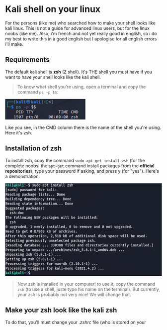 # Kali shell on your linux
For the persons (like me) who searched how to make your shell looks like kali linux. This is not a guide for advanced linux users, but for the linux noobs (like me). Also, i'm french and not yet really good in english, so i do my best to write this in a good english but I apologise for all english errors i'll make.

## Requirements
The default kali shell is **zsh** (Z shell). It's THE shell you must have if you want to have your shell looks like the kali shell.

> To know what shell you're using, open a terminal and copy the command `ps -p $$`:

![how to know what shell you're using](https://github.com/likalium/kali-shell-on-your-linux/blob/main/assets/zsh.png)

Like you see, in the CMD column there is the name of the shell you're using. Here it's zsh.

## Installation of zsh
To install zsh, copy the command `sudo apt-get install zsh` (for the complete noobs: the `apt-get` command install packages from the **official repositories**), type your password if asking, and press y (for "yes"). Here's a demonstration:

![install zsh](https://github.com/likalium/kali-shell-on-your-linux/blob/main/assets/install_zsh.png)

> Now zsh is installed in your computer! to use it, copy the command `zsh` (to use a shell, juste type his name on the terminal). But currently, your zsh is probably not very nice! We will change that.

## Make your zsh look like the kali zsh
To do that, you'll must change your *.zshrc* file (who is stored on your
